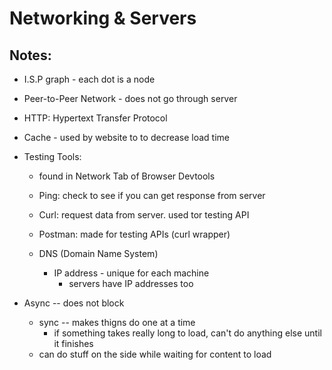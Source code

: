 # Networking & Servers

## Notes:

- I.S.P graph - each dot is a node

- Peer-to-Peer Network - does not go through server

- HTTP: Hypertext Transfer Protocol

- Cache - used by website to to decrease load time

- Testing Tools:
  - found in Network Tab of Browser Devtools
  - Ping: check to see if you can get response from server
  - Curl: request data from server. used tor testing API
  - Postman: made for testing APIs (curl wrapper)

  - DNS (Domain Name System)
    - IP address - unique for each machine
      - servers have IP addresses too

- Async -- does not block
  - sync -- makes thigns do one at a time
    - if something takes really long to load, can't do anything else until it finishes
  - can do stuff on the side while waiting for content to load